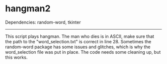 # hangman2

Dependencies:
random-word, tkinter


------
This script plays hangman. The man who dies is in ASCII, make sure that the path to the "word_selection.txt" is correct in line 28. Sometimes the random-word package has some issues and glitches, which is why the word_selection file was put in place. The code needs some cleaning up, but this works.

